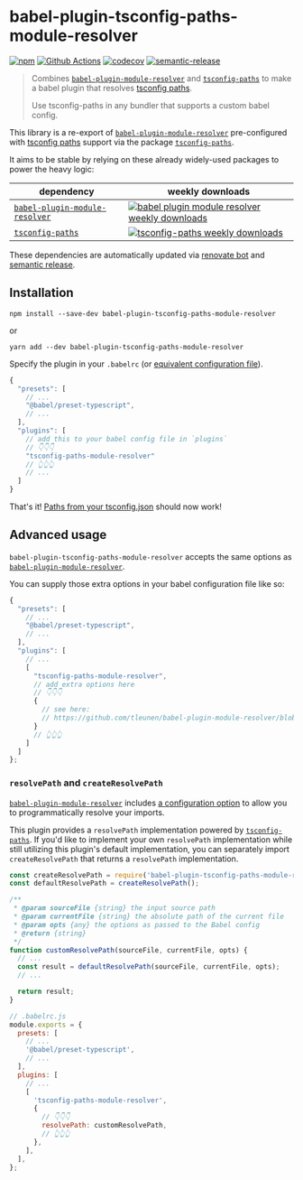 # babel-plugin-tsconfig-paths-module-resolver

[![npm](https://badgen.net/npm/v/babel-plugin-tsconfig-paths-module-resolver)](https://www.npmjs.com/package/babel-plugin-tsconfig-paths-module-resolver) [![Github Actions](https://badgen.net/github/checks/ricokahler/babel-plugin-tsconfig-paths-module-resolver)](https://github.com/ricokahler/babel-plugin-tsconfig-paths-module-resolver/actions) [![codecov](https://codecov.io/gh/ricokahler/babel-plugin-tsconfig-paths-module-resolver/branch/main/graph/badge.svg?token=2cQuXwu8Gq)](https://codecov.io/gh/ricokahler/babel-plugin-tsconfig-paths-module-resolver) [![semantic-release](https://img.shields.io/badge/%20%20%F0%9F%93%A6%F0%9F%9A%80-semantic--release-e10079.svg)](https://github.com/semantic-release/semantic-release)

> Combines [`babel-plugin-module-resolver`][0] and [`tsconfig-paths`][1] to make a babel plugin that resolves [tsconfig paths][2].
>
> Use tsconfig-paths in any bundler that supports a custom babel config.



This library is a re-export of [`babel-plugin-module-resolver`](https://github.com/tleunen/babel-plugin-module-resolver) pre-configured with [tsconfig paths][2] support via the package [`tsconfig-paths`][1].

It aims to be stable by relying on these already widely-used packages to power the heavy logic:

| dependency                          | weekly downloads                                         |
| ----------------------------------- | -------------------------------------------------------- |
| [`babel-plugin-module-resolver`][0] | [![babel plugin module resolver weekly downloads][3]][4] |
| [`tsconfig-paths`][1]               | [![tsconfig-paths weekly downloads][5]][6]               |

These dependencies are automatically updated via [renovate bot](https://github.com/renovatebot/renovate) and [semantic release](https://github.com/semantic-release/semantic-release).

## Installation

```
npm install --save-dev babel-plugin-tsconfig-paths-module-resolver
```

or

```
yarn add --dev babel-plugin-tsconfig-paths-module-resolver
```

Specify the plugin in your `.babelrc` (or [equivalent configuration file](https://babeljs.io/docs/en/config-files#configuration-file-types)).

```js
{
  "presets": [
    // ...
    "@babel/preset-typescript",
    // ...
  ],
  "plugins": [
    // add this to your babel config file in `plugins`
    // 👇👇👇
    "tsconfig-paths-module-resolver"
    // 👆👆👆
    // ...
  ]
}
```

That's it! [Paths from your tsconfig.json][2] should now work!

## Advanced usage

`babel-plugin-tsconfig-paths-module-resolver` accepts the same options as [`babel-plugin-module-resolver`](https://github.com/tleunen/babel-plugin-module-resolver/blob/master/DOCS.md).

You can supply those extra options in your babel configuration file like so:

```js
{
  "presets": [
    // ...
    "@babel/preset-typescript",
    // ...
  ],
  "plugins": [
    // ...
    [
      "tsconfig-paths-module-resolver",
      // add extra options here
      // 👇👇👇
      {
        // see here:
        // https://github.com/tleunen/babel-plugin-module-resolver/blob/master/DOCS.md
      }
      // 👆👆👆
    ]
  ]
};
```

### `resolvePath` and `createResolvePath`

[`babel-plugin-module-resolver`][0] includes [a configuration option](https://github.com/tleunen/babel-plugin-module-resolver/blob/master/DOCS.md#resolvepath) to allow you to programmatically resolve your imports.

This plugin provides a `resolvePath` implementation powered by [`tsconfig-paths`][1]. If you'd like to implement your own `resolvePath` implementation while still utilizing this plugin's default implementation, you can separately import `createResolvePath` that returns a `resolvePath` implementation.

```js
const createResolvePath = require('babel-plugin-tsconfig-paths-module-resolver/create-resolve-path');
const defaultResolvePath = createResolvePath();

/**
 * @param sourceFile {string} the input source path
 * @param currentFile {string} the absolute path of the current file
 * @param opts {any} the options as passed to the Babel config
 * @return {string}
 */
function customResolvePath(sourceFile, currentFile, opts) {
  // ...
  const result = defaultResolvePath(sourceFile, currentFile, opts);
  // ...

  return result;
}

// .babelrc.js
module.exports = {
  presets: [
    // ...
    '@babel/preset-typescript',
    // ...
  ],
  plugins: [
    // ...
    [
      'tsconfig-paths-module-resolver',
      {
        // 👇👇👇
        resolvePath: customResolvePath,
        // 👆👆👆
      },
    ],
  ],
};
```

[0]: https://github.com/tleunen/babel-plugin-module-resolver
[1]: https://github.com/dividab/tsconfig-paths
[2]: https://www.typescriptlang.org/docs/handbook/module-resolution.html#path-mapping
[3]: https://badgen.net/npm/dw/babel-plugin-module-resolver
[4]: https://www.npmjs.com/package/babel-plugin-module-resolver
[5]: https://badgen.net/npm/dw/tsconfig-paths
[6]: https://www.npmjs.com/package/tsconfig-paths
